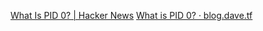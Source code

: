 
[What Is PID 0? | Hacker News](https://news.ycombinator.com/item?id=40613287)
[What is PID 0? · blog.dave.tf](https://blog.dave.tf/post/linux-pid0/)
